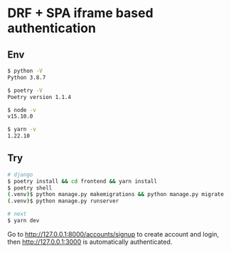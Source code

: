 # DRF + SPA iframe based authentication

## Env

``` bash
$ python -V
Python 3.8.7

$ poetry -V
Poetry version 1.1.4

$ node -v
v15.10.0

$ yarn -v
1.22.10
```

## Try

``` bash
# django
$ poetry install && cd frontend && yarn install
$ poetry shell
(.venv)$ python manage.py makemigrations && python manage.py migrate
(.venv)$ python manage.py runserver

# next
$ yarn dev
```

Go to http://127.0.0.1:8000/accounts/signup to create account and login, then http://127.0.0.1:3000 is automatically authenticated.
